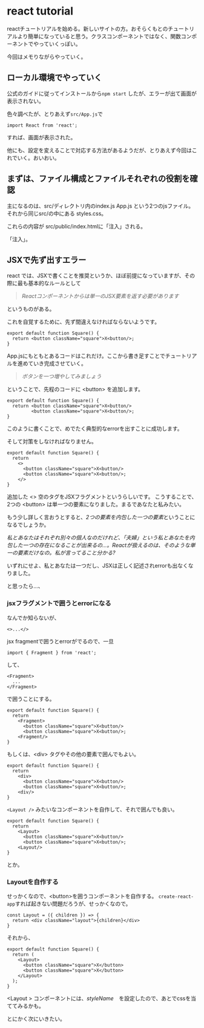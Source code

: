 # react tutorial

reactチュートリアルを始める。新しいサイトの方。おそらくもとのチュートリアルより簡単になっていると思う。クラスコンポーネントではなく、関数コンポーネントでやっていくっぽい。

今回はメモりながらやっていく。

## ローカル環境でやっていく

公式のガイドに従ってインストールから`npm start` したが、エラーが出て画面が表示されない。

色々調べたが、とりあえず`src/App.js`で

```
import React from 'react';
```

すれば、画面が表示された。

他にも、設定を変えることで対応する方法があるようだが、とりあえず今回はこれでいく。おいおい。

## まずは、ファイル構成とファイルそれぞれの役割を確認

主になるのは、src/ディレクトリ内のindex.js App.js という2つのjsファイル。
それから同じsrc/の中にある styles.css。

これらの内容が src/public/index.htmlに「注入」される。

「注入」。

## JSXで先ず出すエラー

react では、JSXで書くことを推奨というか、ほぼ前提になっていますが、その際に最も基本的なルールとして

> *Reactコンポーネントからは単一のJSX要素を返す必要があります*

というものがある。

これを自覚するために、先ず間違えなければならないようです。

```
export default function Square() {
  return <button className="square">X<button/>;
}
```

App.jsにもともとあるコードはこれだけ。ここから書き足すことでチュートリアルを進めていき完成させていく。

> *ボタンを一つ増やしてみましょう*

ということで、先程のコードに \<button\> を追加します。

```
export default function Square() {
  return <button className="square">X<button/>
         <button className="square">X<button/>;
}
```
このように書くことで、めでたく典型的なerrorを出すことに成功します。

そして対策をしなければなりません。

```
export default function Square() {
  return 
    <>
      <button className="square">X<button/>
      <button className="square">X<button/>;
    </>
}
```
追加した \<\> 空のタグをJSXフラグメントというらしいです。
こうすることで、2つの \<button\> は単一つの要素になりました。まるであなたと私みたい。

もう少し詳しく言おうとすると、*2つの要素を内包した一つの要素*ということになるでしょうか。

*私とあなたはそれぞれ別々の個人なのだけれど、「夫婦」という私とあなたを内包した一つの存在になることが出来るの...。Reactが扱えるのは、そのような単一の要素だけなの。私が言ってること分かる?*

いずれにせよ、私とあなたは一つだし、JSXは正しく記述されerrorも出なくなりました。

と思ったら...、
### jsxフラグメントで囲うとerrorになる

なんでか知らないが、

```
<>...</>
```
jsx fragmentで囲うとerrorがでるので、一旦

```
import { Fragment } from 'react';
```
して、

```
<Fragment>
  ...
</Fragment>
```

で囲うことにする。


```
export default function Square() {
  return 
    <Fragment>
      <button className="square">X<button/>
      <button className="square">X<button/>;
    <Fragment/>
}
```

もしくは、\<div\> タグやその他の要素で囲んでもよい。


```
export default function Square() {
  return 
    <div>
      <button className="square">X<button/>
      <button className="square">X<button/>;
    <div/>
}
```

`<Layout />` みたいなコンポーネントを自作して、それで囲んでも良い。


```
export default function Square() {
  return 
    <Layout>
      <button className="square">X<button/>
      <button className="square">X<button/>;
    <Layout/>
}
```

とか。

### Layoutを自作する

せっかくなので、\<button\>を囲うコンポーネントを自作する。
`create-react-app`すれば起きない問題だろうが、せっかくなので。

```
const Layout = ({ children }) => {
  return <div className="layout">{children}</div>
} 
```
それから、
```
export default function Square() {
  return (
    <Layout>
      <button className="square">X</button>
      <button className="square">X</button>
    </Layout>
  );
}
```

\<Layout \> コンポーネントには、*styleName*　を設定したので、あとでcssを当ててみるかも。

とにかく次にいきたい。

## 